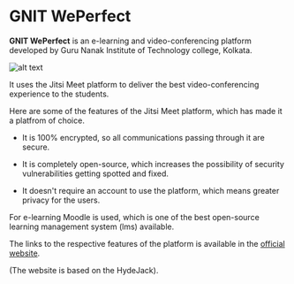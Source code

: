 # GNIT WePerfect

**GNIT WePerfect** is an e-learning and video-conferencing platform developed by Guru Nanak Institute of Technology college, Kolkata.


![alt text](https://i.imgur.com/Q1jcrlU.png)


It uses the Jitsi Meet platform to deliver the best video-conferencing experience to the students.
   
Here are some of the features of the Jitsi Meet platform, which has made it a platfrom of choice.

   * It is 100% encrypted, so all communications passing through it are secure.

   * It is completely open-source, which increases the possibility of security vulnerabilities getting spotted and fixed.

   * It doesn't require an account to use the platform, which means greater privacy for the users.


For e-learning Moodle is used, which is one of the best open-source learning management system (lms) available.
 

The links to the respective features of the platform is available in the [official website](https://gnit-weperfect.github.io).


(The website is based on the HydeJack).
